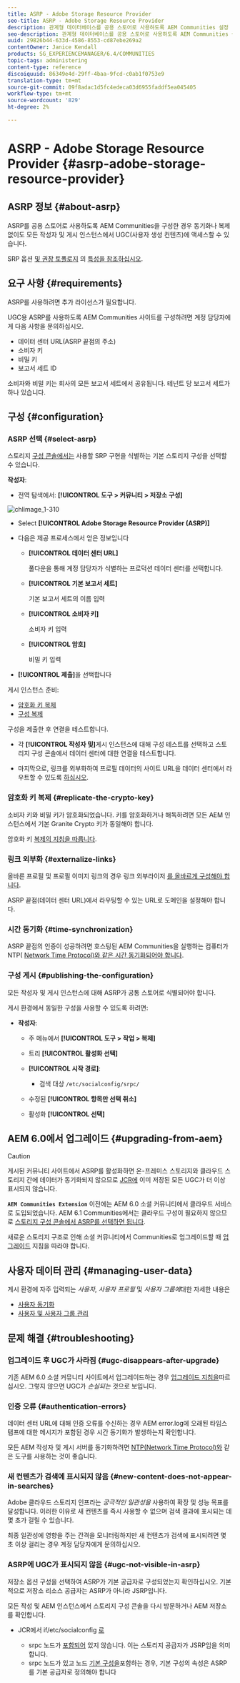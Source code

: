 ```yaml
---
title: ASRP - Adobe Storage Resource Provider
seo-title: ASRP - Adobe Storage Resource Provider
description: 관계형 데이터베이스를 공용 스토어로 사용하도록 AEM Communities 설정
seo-description: 관계형 데이터베이스를 공용 스토어로 사용하도록 AEM Communities 설정
uuid: 29826b44-633d-4586-8553-cd87ebe269a2
contentOwner: Janice Kendall
products: SG_EXPERIENCEMANAGER/6.4/COMMUNITIES
topic-tags: administering
content-type: reference
discoiquuid: 86349e4d-29ff-4baa-9fcd-c0ab1f0753e9
translation-type: tm+mt
source-git-commit: 09f8adac1d5fc4edeca03d6955faddf5ea045405
workflow-type: tm+mt
source-wordcount: '829'
ht-degree: 2%

---
```



# ASRP - Adobe Storage Resource Provider {#asrp-adobe-storage-resource-provider}

## ASRP 정보 {#about-asrp}

ASRP를 공용 스토어로 사용하도록 AEM Communities을 구성한 경우 동기화나 복제 없이도 모든 작성자 및 게시 인스턴스에서 UGC(사용자 생성 컨텐츠)에 액세스할 수 있습니다.

SRP 옵션 [및 권장 토폴로지](working-with-srp.md#characteristics-of-srp-options) 의 [특성을 참조하십시오](topologies.md).

## 요구 사항 {#requirements}

ASRP를 사용하려면 추가 라이선스가 필요합니다.

UGC용 ASRP를 사용하도록 AEM Communities 사이트를 구성하려면 계정 담당자에게 다음 사항을 문의하십시오.

* 데이터 센터 URL(ASRP 끝점의 주소)
* 소비자 키
* 비밀 키
* 보고서 세트 ID

소비자와 비밀 키는 회사의 모든 보고서 세트에서 공유됩니다. 테넌트 당 보고서 세트가 하나 있습니다.

## 구성 {#configuration}

### ASRP 선택 {#select-asrp}

스토리지 [구성 콘솔에서는](srp-config.md) 사용할 SRP 구현을 식별하는 기본 스토리지 구성을 선택할 수 있습니다.

**작성자**:

* 전역 탐색에서: **[!UICONTROL 도구 > 커뮤니티 > 저장소 구성]**

![chlimage_1-310](assets/chlimage_1-310.png)

* Select **[!UICONTROL Adobe Storage Resource Provider (ASRP)]**
* 다음은 제공 프로세스에서 얻은 정보입니다

   * **[!UICONTROL 데이터 센터 URL]**

      풀다운을 통해 계정 담당자가 식별하는 프로덕션 데이터 센터를 선택합니다.

   * **[!UICONTROL 기본 보고서 세트]**

      기본 보고서 세트의 이름 입력

   * **[!UICONTROL 소비자 키]**

      소비자 키 입력

   * **[!UICONTROL 암호]**

      비밀 키 입력

* **[!UICONTROL 제출]**&#x200B;을 선택합니다

게시 인스턴스 준비:

* [암호화 키 복제](#replicate-the-crypto-key)
* [구성 복제](#publishing-the-configuration)

구성을 제출한 후 연결을 테스트합니다.

* 각 **[!UICONTROL 작성자 및]**&#x200B;게시 인스턴스에 대해 구성 테스트를 선택하고 스토리지 구성 콘솔에서 데이터 센터에 대한 연결을 테스트합니다.

* 마지막으로, 링크를 외부화하여 프로필 데이터의 사이트 URL을 데이터 센터에서 라우트할 수 있도록 [하십시오](#externalize-links).

### 암호화 키 복제 {#replicate-the-crypto-key}

소비자 키와 비밀 키가 암호화되었습니다. 키를 암호화하거나 해독하려면 모든 AEM 인스턴스에서 기본 Granite Crypto 키가 동일해야 합니다.

암호화 키 [복제의 지침을 따릅니다](deploy-communities.md#replicate-the-crypto-key).

### 링크 외부화 {#externalize-links}

올바른 프로필 및 프로필 이미지 링크의 경우 링크 외부라이저 [를 올바르게 구성해야 합니다](../../help/sites-developing/externalizer.md).

ASRP 끝점(데이터 센터 URL)에서 라우팅할 수 있는 URL로 도메인을 설정해야 합니다.

### 시간 동기화 {#time-synchronization}

ASRP 끝점의 인증이 성공하려면 호스팅된 AEM Communities을 실행하는 컴퓨터가 NTP( [Network Time Protocol)와 같은 시간 동기화되어야 합니다](https://www.ntp.org/).

### 구성 게시 {#publishing-the-configuration}

모든 작성자 및 게시 인스턴스에 대해 ASRP가 공통 스토어로 식별되어야 합니다.

게시 환경에서 동일한 구성을 사용할 수 있도록 하려면:

* **작성자**:

   * 주 메뉴에서 **[!UICONTROL 도구 > 작업 > 복제]**
   * 트리 **[!UICONTROL 활성화 선택]**
   * **[!UICONTROL 시작 경로]**:

      * 검색 대상 `/etc/socialconfig/srpc/`
   * 수정된 **[!UICONTROL 항목만 선택 취소]**
   * 활성화 **[!UICONTROL 선택]**


## AEM 6.0에서 업그레이드 {#upgrading-from-aem}

>[!CAUTION]
>
>게시된 커뮤니티 사이트에서 ASRP를 활성화하면 온-프레미스 스토리지와 클라우드 스토리지 간에 데이터가 동기화되지 않으므로 [JCR에](jsrp.md) 이미 저장된 모든 UGC가 더 이상 표시되지 않습니다.

**`AEM Communities Extension`** 이전에는 AEM 6.0 소셜 커뮤니티에서 클라우드 서비스로 도입되었습니다. AEM 6.1 Communities에서는 클라우드 구성이 필요하지 않으므로 [스토리지 구성 콘솔에서 ASRP를 선택하면 됩니다](srp-config.md).

새로운 스토리지 구조로 인해 소셜 커뮤니티에서 Communities로 업그레이드할 때 [업그레이드](upgrade.md#adobe-cloud-storage) 지침을 따라야 합니다.

## 사용자 데이터 관리 {#managing-user-data}

게시 환경에 자주 입력되는 *사용자*, *사용자 프로필* 및 *사용자 그룹에*&#x200B;대한 자세한 내용은

* [사용자 동기화](sync.md)
* [사용자 및 사용자 그룹 관리](users.md)

## 문제 해결 {#troubleshooting}

### 업그레이드 후 UGC가 사라짐 {#ugc-disappears-after-upgrade}

기존 AEM 6.0 소셜 커뮤니티 사이트에서 업그레이드하는 경우 [업그레이드 지침을](upgrade.md#adobe-cloud-storage)따르십시오. 그렇지 않으면 UGC가 *손실되는* 것으로 보입니다.

### 인증 오류 {#authentication-errors}

데이터 센터 URL에 대해 인증 오류를 수신하는 경우 AEM error.log에 오래된 타임스탬프에 대한 메시지가 포함된 경우 시간 동기화가 발생하는지 확인합니다.

모든 AEM 작성자 및 게시 서버를 동기화하려면 [NTP(Network Time Protocol)와](https://www.ntp.org/) 같은 도구를 사용하는 것이 좋습니다.

### 새 컨텐츠가 검색에 표시되지 않음 {#new-content-does-not-appear-in-searches}

Adobe 클라우드 스토리지 인프라는 *궁극적인 일관성을* 사용하여 확장 및 성능 목표를 달성합니다. 이러한 이유로 새 컨텐츠를 즉시 사용할 수 없으며 검색 결과에 표시되는 데 몇 초가 걸릴 수 있습니다.

최종 일관성에 영향을 주는 간격을 모니터링하지만 새 컨텐츠가 검색에 표시되려면 몇 초 이상 걸리는 경우 계정 담당자에게 문의하십시오.

### ASRP에 UGC가 표시되지 않음 {#ugc-not-visible-in-asrp}

저장소 옵션 구성을 선택하여 ASRP가 기본 공급자로 구성되었는지 확인하십시오. 기본적으로 저장소 리소스 공급자는 ASRP가 아니라 JSRP입니다.

모든 작성 및 AEM 인스턴스에서 스토리지 구성 콘솔을 다시 방문하거나 AEM 저장소를 확인합니다.

* JCR에서 if/etc/socialconfig [로](http://localhost:4502/crx/de/index.jsp#/etc/socialconfig/)

   * srpc 노드가 [포함되어](http://localhost:4502/crx/de/index.jsp#/etc/socialconfig/srpc) 있지 않습니다. 이는 스토리지 공급자가 JSRP임을 의미합니다.
   * srpc 노드가 있고 노드 [기본 구성을](http://localhost:4502/crx/de/index.jsp#/etc/socialconfig/srpc/defaultconfiguration)포함하는 경우, 기본 구성의 속성은 ASRP를 기본 공급자로 정의해야 합니다

